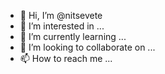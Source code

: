 - 👋 Hi, I’m @nitsevete
- 👀 I’m interested in ...
- 🌱 I’m currently learning ...
- 💞️ I’m looking to collaborate on ...
- 📫 How to reach me ...

<!---
nitsevete/nitsevete is a ✨ special ✨ repository because its `README.md` (this file) appears on your GitHub profile.
You can click the Preview link to take a look at your changes.
--->
